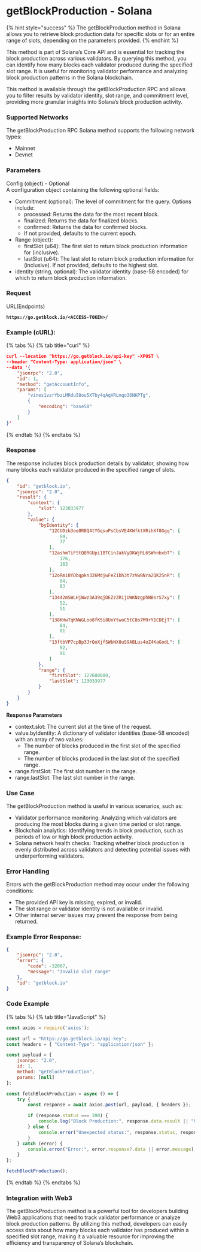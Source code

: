 # getBlockProduction - Solana

{% hint style="success" %}
The getBlockProduction method in Solana allows you to retrieve block production data for specific slots or for an entire range of slots, depending on the parameters provided.
{% endhint %}

&#x20;This method is part of Solana’s Core API and is essential for tracking the block production across various validators. By querying this method, you can identify how many blocks each validator produced during the specified slot range. It is useful for monitoring validator performance and analyzing block production patterns in the Solana blockchain.

This method is available through the getBlockProduction RPC and allows you to filter results by validator identity, slot range, and commitment level, providing more granular insights into Solana’s block production activity.

### **Supported Networks**

The getBlockProduction RPC Solana method supports the following network types:

* Mainnet
* Devnet

### Parameters

Config (object) - Optional\
A configuration object containing the following optional fields:

* Commitment (optional): The level of commitment for the query. Options include:
  * processed: Returns the data for the most recent block.
  * finalized: Returns the data for finalized blocks.
  * confirmed: Returns the data for confirmed blocks.
  * If not provided, defaults to the current epoch.
* Range (object):
  * firstSlot (u64): The first slot to return block production information for (inclusive).
  * lastSlot (u64): The last slot to return block production information for (inclusive). If not provided, defaults to the highest slot.
* identity (string, optional): The validator identity (base-58 encoded) for which to return block production information.

### Request

URL(Endpoints)

<pre class="language-json" data-full-width="false"><code class="lang-json"><strong>https://go.getblock.io/&#x3C;ACCESS-TOKEN>/
</strong></code></pre>

### Example (cURL):

{% tabs %}
{% tab title="curl" %}
```json
curl --location "https://go.getblock.io/api-key" -XPOST \
--header "Content-Type: application/json" \
--data '{
    "jsonrpc": "2.0",
    "id": 1,
    "method": "getAccountInfo",
    "params": [
        "vines1vzrYbzLMRdu58ou5XTby4qAqVRLmqo36NKPTg",
        {
            "encoding": "base58"
        }
    ]
}'
```
{% endtab %}
{% endtabs %}

### Response

The response includes block production details by validator, showing how many blocks each validator produced in the specified range of slots.

```json
{
    "id": "getblock.io",
    "jsonrpc": "2.0",
    "result": {
        "context": {
            "slot": 123033977
        },
        "value": {
            "byIdentity": {
                "12CUDzb3oe8RBQ4tYGqsuPsCbsVE4KWfktXRihXf8Ggq": [
                    84,
                    77
                ],
                "12ashmTiFStQ8RGUpi1BTCinJakVyDKWjRL6SWhnbxbT": [
                    176,
                    163
                ],
                "12oRmi8YDbqpkn326MdjwFeZ1bh3t7zVw8Nra2QK2SnR": [
                    84,
                    83
                ],
                "13442mSWLHjWwz3A39qjDEZzZR1jUWKNzgphNBsrS7xy": [
                    52,
                    51
                ],
                "138KHwTqKNWGLoo8fK5i8UxYtwoC5tC8o7M9rY1CDEjT": [
                    84,
                    81
                ],
                "13ftbVP7cpBp3JrQoXjfSWbNX8uS9ABLus4oZ4KaGodL": [
                    92,
                    91
                ]
            },
            "range": {
                "firstSlot": 122688000,
                "lastSlot": 123033977
            }
        }
    }
}
```

**Response Parameters**

* context.slot: The current slot at the time of the request.
* value.byIdentity: A dictionary of validator identities (base-58 encoded) with an array of two values:
  * The number of blocks produced in the first slot of the specified range.
  * The number of blocks produced in the last slot of the specified range.
* range.firstSlot: The first slot number in the range.
* range.lastSlot: The last slot number in the range.

### Use Case

The getBlockProduction method is useful in various scenarios, such as:

* Validator performance monitoring: Analyzing which validators are producing the most blocks during a given time period or slot range.
* Blockchain analytics: Identifying trends in block production, such as periods of low or high block production activity.
* Solana network health checks: Tracking whether block production is evenly distributed across validators and detecting potential issues with underperforming validators.

### Error Handling

Errors with the getBlockProduction method may occur under the following conditions:

* The provided API key is missing, expired, or invalid.
* The slot range or validator identity is not available or invalid.
* Other internal server issues may prevent the response from being returned.

### Example Error Response:

```json
{
    "jsonrpc": "2.0",
    "error": {
        "code": -32007,
        "message": "Invalid slot range"
    },
    "id": "getblock.io"
}
```

### Code Example

{% tabs %}
{% tab title="JavaScript" %}
```javascript
const axios = require('axios');

const url = "https://go.getblock.io/api-key"; 
const headers = { "Content-Type": "application/json" };

const payload = {
    jsonrpc: "2.0",
    id: 1, 
    method: "getBlockProduction",
    params: [null]
};

const fetchBlockProduction = async () => {
    try {
        const response = await axios.post(url, payload, { headers });

        if (response.status === 200) {
            console.log("Block Production:", response.data.result || "No data available");
        } else {
            console.error("Unexpected status:", response.status, response.statusText);
        }
    } catch (error) {
        console.error("Error:", error.response?.data || error.message);
    }
};

fetchBlockProduction();

```
{% endtab %}
{% endtabs %}

### Integration with Web3

The getBlockProduction method is a powerful tool for developers building Web3 applications that need to track validator performance or analyze block production patterns. By utilizing this method, developers can easily access data about how many blocks each validator has produced within a specified slot range, making it a valuable resource for improving the efficiency and transparency of Solana’s blockchain.

